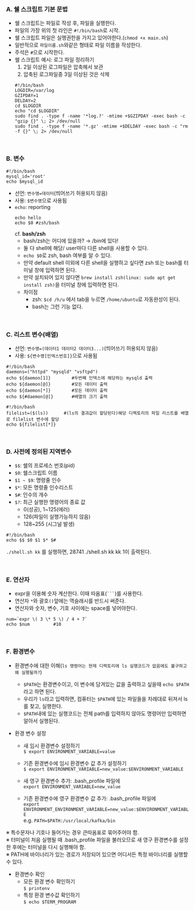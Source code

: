 ### A. 쉘 스크립트 기본 문법
* 쉘 스크립트는 파일로 작성 후, 파일을 실행한다. 
* 파일의 가장 위의 첫 라인은 `#!/bin/bash`로 시작.
* 쉘 스크립트 파일은 실행권한을 가지고 있어야한다.(`chmod +x main.sh`)
* 일반적으로 `파일이름.sh`와같은 형태로 파일 이름을 작성한다.
* 주석은 `#`으로 시작한다. 
* 쉘 스크립트 예시: 로그 파일 정리하기
  1. 2일 이상된 로그파일은 압축해서 보관
  2. 압축된 로그파일중 3일 이상된 것은 삭제
  ```
  #!/bin/bash
  LOGDIR=/var/log
  GZIPDAY=1
  DELDAY=2
  cd $LOGDIR
  echo "cd $LOGDIR"
  sudo find . -type f -name '*log.?' -mtime +$GZIPDAY -exec bash -c "gzip {}" \; 2> /dev/null
  sudo find . -type f -name '*.gz' -mtime +$DELDAY -exec bash -c "rm -f {}" \; 2> /dev/null
  ```


<br>

### B. 변수
```
#!/bin/bash
mysql_id='root'
echo $mysql_id
```
* 선언: `변수명=데이터`(띄어쓰기 허용되지 않음)
* 사용: `$변수명`으로 사용됨
* `echo`: reporting
  ```
  echo hello
  echo $0 #zsh/bash
  ```
  cf. **bash/zsh**
  * bash/zsh는 어디에 있을까? → /bin에 있다!
  * 둘 다 shell에 해당/ user마다 다른 shell을 사용할 수 있다.
  * `echo $0`로 zsh, bash 여부를 알 수 있다.
  * 만약 default shell 이외에 다른 shell을 실행하고 싶다면 zsh 또는 bash를 터미널 창에 입력하면 된다.
  * 만약 설치되어 있지 않다면 `brew install zsh(linux: sudo apt get install zsh)`을 터미널 창에 입력하면 된다.
  * 차이점
    * zsh: `$cd /h/u` 에서 tab을 누르면 `/home/ubuntu`로 자동완성이 된다.
    * bash는 그런 기능 없다.


<br>


### C. 리스트 변수(배열)
* 선언: `변수명=(데이터1 데이터2 데이터3...)`(띄어쓰기 허용되지 않음)
* 사용: `${변수명[인덱스번호]}`으로 사용됨
```
#!/bin/bash
daemons=("httpd" "mysqld" "vsftpd")
echo ${daemon[1]}        #두번째 인덱스에 해당하는 mysqld 출력
echo ${daemon[@]}        #모든 데이터 출력
echo ${daemon[*]}        #모든 데이터 출력
echo ${#daemon[@]}       #배열의 크기 출력
```
```
#!/bin/bash
filelist=($(ls))      #(ls의 결과값이 할당된다)해당 디렉토리의 파일 리스트를 배열로 filelist 변수에 할당
echo ${filelist[*]} 
```

<br>


### D. 사전에 정의된 지역변수
* `$$`: 쉘의 프로세스 번호(pid)
* `$0`: 쉘스크립트 이름
* `$1 ~ $9`: 명령줄 인수
* `$*`: 모든 명령줄 인수리스트
* `$#`: 인수의 개수
* `$?`: 최근 실행한 명령어의 종료 값
  * 0(성공), 1~125(에러)
  * 126(파일이 실행가능하지 않음)
  * 128~255 (시그널 발생)

```
#!/bin/bash
echo $$ $0 $1 $* $#
```
`./shell.sh kk` 를 실행하면, 28741 ./shell.sh kk kk 1이 출력된다.

<br>


### E. 연산자
* expr을 이용해 숫자 계산한다. 이때 따옴표(` ``` `)를 사용한다.
* 연산자 `*`와 괄호`()`앞에는 역슬래시를 반드시 써준다.
* 연산자와 숫자, 변수, 기호 사이에는 space를 넣어야한다.

```
num=`expr \( 3 \* 5 \) / 4 + 7`
echo $num         #10
```

<br>

### F. 환경변수

* 환경변수에 대한 이해(`ls 명령어는 현재 디렉토리에 ls 실행코드가 없음에도 불구하고 왜 실행될까?`)
  * `$PATH`는 환경변수이고, 이 변수에 담겨있는 값을 출력하고 싶을때 `echo $PATH`라고 하면 된다. 
  * 우리가 `ls`라고 입력하면, 컴퓨터는 `$PATH`에 있는 파일들을 차례대로 뒤져서 ls를 찾고, 실행한다. 
  * `$PATH`내에 있는 실행코드는 전체 path를 입력하지 않아도 명령어만 입력하면 알아서 실행된다. 


* 환경 변수 설정
  - 새 임시 환경변수 설정하기 <br>
  `$ export ENVIRONMENT_VARIABLE=value`
  - 기존 환경변수에 임시 환경변수 값 추가 설정하기<br> 
  `$ export ENVIRONMENT_VARIABLE=new_value:$ENVIRONMENT_VARIABLE`

  - 새 영구 환경변수 추가: .bash_profile 파일에<br>
  `export ENVIRONMENT_VARIABLE=new_value`
  - 기존 환경변수에 영구 환경변수 값 추가: .bash_profile 파일에<br>
  `export ENVIRONMENT_ENVIRONMENT_VARIABLE=new_value:$ENVIRONMENT_VARIABLE`<br>
  e.g. `PATH=$PATH:/usr/local/kafka/bin`
 
※ 특수문자나 기호나 들어가는 경우 큰따옴표로 묶어주어야 함. <br>
※ 터미널이 처음 실행될 때 .bash_profile 파일을 불러오므로 새 영구 환경변수를 설정한 후에는 터미널을 다시 실행해야 함. <br>
※ PATH에 바이너리가 있는 경로가 저장되어 있으면 어디서든 특정 바이너리를 실행할 수 있다. 

* 환경변수 확인
  - 모든 환경 변수 확인하기<br>
  `$ printenv`
  - 특정 환경 변수값 확인하기 <br>
  `$ echo $TERM_PROGRAM`
